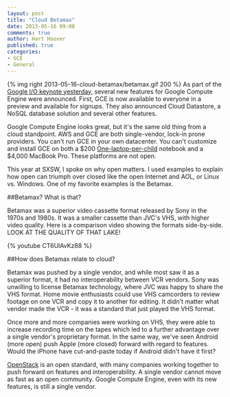 ```yaml
---
layout: post
title: "Cloud Betamax"
date: 2013-05-16 09:08
comments: true
author: Hart Hoover
published: true
categories: 
- GCE
- General
---
```

{% img right 2013-05-16-cloud-betamax/betamax.gif 200 %}
As part of the [Google I/O keynote yesterday](http://thenextweb.com/insider/2013/05/15/everything-announced-at-the-google-io-2013-keynote-in-one-handy-list/?), several new features for Google Compute Engine were announced. First, GCE is now available to everyone in a preview and available for signups. They also announced Cloud Datastore, a NoSQL database solution and several other features.

Google Compute Engine looks great, but it's the same old thing from a cloud standpoint. AWS and GCE are both single-vendor, lock-in prone providers. You can't run GCE in your own datacenter. You can't customize and install GCE on both a $200 [One-laptop-per-child](http://laptop.org) notebook and a $4,000 MacBook Pro. These platforms are not open.

This year at SXSW, I spoke on why open matters. I used examples to explain how open can triumph over closed like the open Internet and AOL, or Linux vs. Windows. One of my favorite examples is the Betamax.

<!-- more -->

##Betamax? What is that?

Betamax was a superior video cassette format released by Sony in the 1970s and 1980s. It was a smaller cassette than JVC's VHS, with higher video quality. Here is a comparison video showing the formats side-by-side. LOOK AT THE QUALITY OF THAT LAKE!

{% youtube CT6UlAvKz88 %}

##How does Betamax relate to cloud?

Betamax was pushed by a single vendor, and while most saw it as a superior format, it had no interoperability between VCR vendors. Sony was unwilling to license Betamax technology, where JVC was happy to share the VHS format. Home movie enthusiasts could use VHS camcorders to review footage on one VCR and copy it to another for editing. It didn't matter what vendor made the VCR - it was a standard that just played the VHS format.

Once more and more companies were working on VHS, they were able to increase recording time on the tapes which led to a further advantage over a single vendor's proprietary format. In the same way, we've seen Android (more open) push Apple (more closed) forward with regard to features. Would the iPhone have cut-and-paste today if Android didn't have it first?

[OpenStack](http://openstack.org) is an open standard, with many companies working together to push forward on features and interoperability. A single vendor cannot move as fast as an open community. Google Compute Engine, even with its new features, is still a single vendor.
